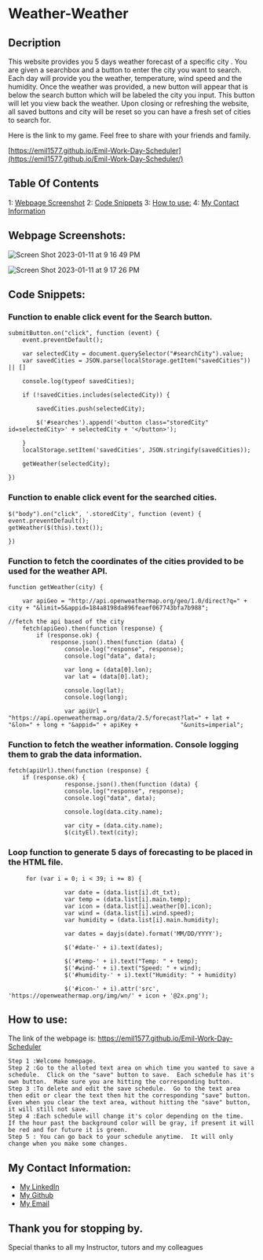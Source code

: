 # Weather-Weather

## Decription

This website provides you 5 days weather forecast of a specific city .  You are given a searchbox and a button to enter the city you want to search.  Each day will provide you the weather, temperature, wind speed and the humidity.  Once the weather was provided, a new button will appear that is below the search button which will be labeled the city you input.  This button will let you view back the weather.  Upon closing or refreshing the website, all saved buttons and city will be reset so you can have a fresh set of cities to search for.  

Here is the link to my game.  Feel free to share with your friends and family.

[https://emil1577.github.io/Emil-Work-Day-Scheduler](https://emil1577.github.io/Emil-Work-Day-Scheduler/)


## Table Of Contents

1: [Webpage Screenshot](https://github.com/Emil1577/Emil-Weather-Weather/blob/main/README.md#webpage-screenshots)
2: [Code Snippets](https://github.com/Emil1577/Emil-Weather-Weather/blob/main/README.md#code-snippets)
3: [How to use:](https://github.com/Emil1577/Emil-Weather-Weather/blob/main/README.md#how-to-use)
4: [My Contact Information](https://github.com/Emil1577/Emil-Weather-Weather/blob/main/README.md#my-contact-information)

## Webpage Screenshots:

![Screen Shot 2023-01-11 at 9 16 49 PM](https://user-images.githubusercontent.com/119825000/211983498-2f075dd7-9991-4c3f-9938-73c043913457.png)

![Screen Shot 2023-01-11 at 9 17 26 PM](https://user-images.githubusercontent.com/119825000/211983532-7895118b-aede-4fd9-bb89-d0ccd66c34f7.png)

## Code Snippets: 

### Function to enable click event for the Search button.

    submitButton.on("click", function (event) {
        event.preventDefault();

        var selectedCity = document.querySelector("#searchCity").value;
        var savedCities = JSON.parse(localStorage.getItem("savedCities")) || []

        console.log(typeof savedCities);

        if (!savedCities.includes(selectedCity)) {

            savedCities.push(selectedCity);

            $('#searches').append('<button class="storedCity" id=selectedCity>' + selectedCity + '</button>');

        }
        localStorage.setItem('savedCities', JSON.stringify(savedCities));

        getWeather(selectedCity);

    })

### Function to enable click event for the searched cities.

    $("body").on("click", '.storedCity', function (event) {
	event.preventDefault();
	getWeather($(this).text());

    })
    
### Function to fetch the coordinates of the cities provided to be used for the weather API.

    function getWeather(city) {

        var apiGeo = "http://api.openweathermap.org/geo/1.0/direct?q=" + city + "&limit=5&appid=184a8198da896feaef067743bfa7b988";

    //fetch the api based of the city
        fetch(apiGeo).then(function (response) {
            if (response.ok) {
                response.json().then(function (data) {
                    console.log("response", response);
                    console.log("data", data);

                    var long = (data[0].lon);
                    var lat = (data[0].lat);

                    console.log(lat);
                    console.log(long);

                    var apiUrl = "https://api.openweathermap.org/data/2.5/forecast?lat=" + lat + "&lon=" + long + "&appid=" + apiKey +            "&units=imperial";

### Function to fetch the weather information.  Console logging them to grab the data information.

    fetch(apiUrl).then(function (response) {
		if (response.ok) {
			        response.json().then(function (data) {
					console.log("response", response);
					console.log("data", data);

					console.log(data.city.name);

					var city = (data.city.name);
					$(cityEl).text(city);



### Loop function to generate 5 days of forecasting to be placed in the HTML file.

		 for (var i = 0; i < 39; i += 8) {

					var date = (data.list[i].dt_txt);
					var temp = (data.list[i].main.temp);
					var icon = (data.list[i].weather[0].icon);
					var wind = (data.list[i].wind.speed);
					var humidity = (data.list[i].main.humidity);

					var dates = dayjs(date).format('MM/DD/YYYY');

					$('#date-' + i).text(dates);

					$('#temp-' + i).text("Temp: " + temp);
					$('#wind-' + i).text("Speed: " + wind);
					$('#humidity-' + i).text("Humidity: " + humidity)

					$('#icon-' + i).attr('src', 'https://openweathermap.org/img/wn/' + icon + '@2x.png');


## How to use:

The link of the webpage is: https://emil1577.github.io/Emil-Work-Day-Scheduler

    Step 1 :Welcome homepage.
    Step 2 :Go to the alloted text area on which time you wanted to save a schedule.  Click on the "save" button to save.  Each schedule has it's own button.  Make sure you are hitting the corresponding button.
    Step 3 :To delete and edit the save schedule.  Go to the text area then edit or clear the text then hit the corresponding "save" button.  Even when you clear the text area, without hitting the "save" button, it will still not save.
    Step 4 :Each schedule will change it's color depending on the time.  If the hour past the background color will be gray, if present it will be red and for future it is green.
    Step 5 : You can go back to your schedule anytime.  It will only change when you make some changes.

## My Contact Information:

* [My LinkedIn](https://www.linkedin.com/in/emil-ronquillo-76832a32/)
* [My Github](https://github.com/Emil1577)
* [My Email](mailto:emilronquillo@gmail.com)

## Thank you for stopping by. 

Special thanks to all my Instructor, tutors and my colleagues
